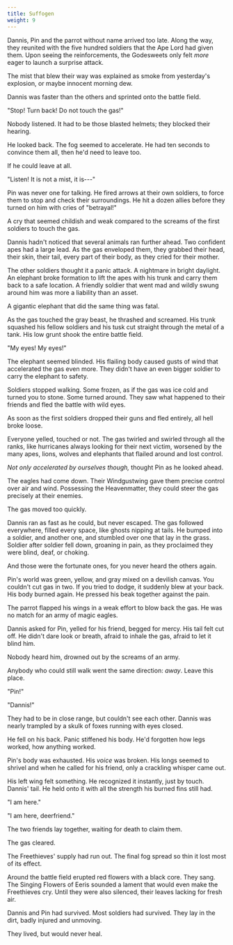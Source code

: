 ```yaml
---
title: Suffogen
weight: 9
---
```

Dannis, Pin and the parrot without name arrived too late. Along the way, they reunited with the five hundred soldiers that the Ape Lord had given them. Upon seeing the reinforcements, the Godesweets only felt _more_ eager to launch a surprise attack.

The mist that blew their way was explained as smoke from yesterday's explosion, or maybe innocent morning dew.

Dannis was faster than the others and sprinted onto the battle field.

"Stop! Turn back! Do not touch the gas!"

Nobody listened. It had to be those blasted helmets; they blocked their hearing. 

He looked back. The fog seemed to accelerate. He had ten seconds to convince them all, then he'd need to leave too.

If he could leave at all.

"Listen! It is not a mist, it is---"

Pin was never one for talking. He fired arrows at their own soldiers, to force them to stop and check their surroundings. He hit a dozen allies before they turned on him with cries of "betrayal!"

A cry that seemed childish and weak compared to the screams of the first soldiers to touch the gas.

Dannis hadn't noticed that several animals ran further ahead. Two confident apes had a large lead. As the gas enveloped them, they grabbed their head, their skin, their tail, every part of their body, as they cried for their mother.

The other soldiers thought it a panic attack. A nightmare in bright daylight. An elephant broke formation to lift the apes with his trunk and carry them back to a safe location. A friendly soldier that went mad and wildly swung around him was more a liability than an asset.

A gigantic elephant that did the same thing was fatal.

As the gas touched the gray beast, he thrashed and screamed. His trunk squashed his fellow soldiers and his tusk cut straight through the metal of a tank. His low grunt shook the entire battle field.

"My eyes! My eyes!"

The elephant seemed blinded. His flailing body caused gusts of wind that accelerated the gas even more. They didn't have an even bigger soldier to carry the elephant to safety.

Soldiers stopped walking. Some frozen, as if the gas was ice cold and turned you to stone. Some turned around. They saw what happened to their friends and fled the battle with wild eyes.

As soon as the first soldiers dropped their guns and fled entirely, all hell broke loose.

Everyone yelled, touched or not. The gas twirled and swirled through all the ranks, like hurricanes always looking for their next victim, worsened by the many apes, lions, wolves and elephants that flailed around and lost control.

_Not only accelerated by ourselves though,_ thought Pin as he looked ahead.

The eagles had come down. Their Windgustwing gave them precise control over air and wind. Possessing the Heavenmatter, they could steer the gas precisely at their enemies.

The gas moved too quickly.

Dannis ran as fast as he could, but never escaped. The gas followed everywhere, filled every space, like ghosts nipping at tails. He bumped into a soldier, and another one, and stumbled over one that lay in the grass. Soldier after soldier fell down, groaning in pain, as they proclaimed they were blind, deaf, or choking. 

And those were the fortunate ones, for you never heard the others again.

Pin's world was green, yellow, and gray mixed on a devilish canvas. You couldn't cut gas in two. If you tried to dodge, it suddenly blew at your back. His body burned again. He pressed his beak together against the pain.

The parrot flapped his wings in a weak effort to blow back the gas. He was no match for an army of magic eagles.

Dannis asked for Pin, yelled for his friend, begged for mercy. His tail felt cut off. He didn't dare look or breath, afraid to inhale the gas, afraid to let it blind him.

Nobody heard him, drowned out by the screams of an army.

Anybody who could still walk went the same direction: _away_. Leave this place.

"Pin!"

"Dannis!"

They had to be in close range, but couldn't see each other. Dannis was nearly trampled by a skulk of foxes running with eyes closed.

He fell on his back. Panic stiffened his body. He'd forgotten how legs worked, how anything worked.

Pin's body was exhausted. His _voice_ was broken. His longs seemed to shrivel and when he called for his friend, only a crackling whisper came out.

His left wing felt something. He recognized it instantly, just by touch. Dannis' tail. He held onto it with all the strength his burned fins still had.

"I am here."

"I am here, deerfriend."

The two friends lay together, waiting for death to claim them.

The gas cleared.

The Freethieves' supply had run out. The final fog spread so thin it lost most of its effect.

Around the battle field erupted red flowers with a black core. They sang. The Singing Flowers of Eeris sounded a lament that would even make the Freethieves cry. Until they were also silenced, their leaves lacking for fresh air.

Dannis and Pin had survived. Most soldiers had survived. They lay in the dirt, badly injured and unmoving.

They lived, but would never heal.